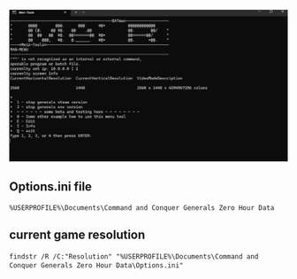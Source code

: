 ![alt text](https://github.com/Meir-Tools/Generals_Zero_Hour/blob/main/Terminal_snip.png?raw=true)

## Options.ini file
```
%USERPROFILE%\Documents\Command and Conquer Generals Zero Hour Data
```
## current game resolution
```
findstr /R /C:"Resolution" "%USERPROFILE%\Documents\Command and Conquer Generals Zero Hour Data\Options.ini"
```
